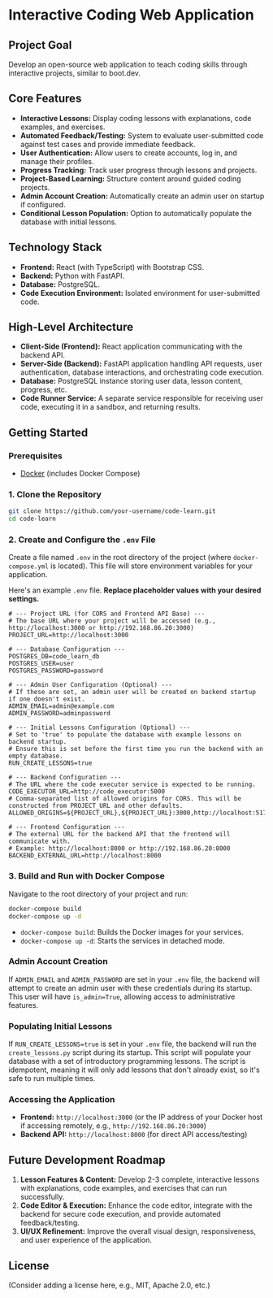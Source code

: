 # Interactive Coding Web Application

## Project Goal
Develop an open-source web application to teach coding skills through interactive projects, similar to boot.dev.

## Core Features
*   **Interactive Lessons:** Display coding lessons with explanations, code examples, and exercises.
*   **Automated Feedback/Testing:** System to evaluate user-submitted code against test cases and provide immediate feedback.
*   **User Authentication:** Allow users to create accounts, log in, and manage their profiles.
*   **Progress Tracking:** Track user progress through lessons and projects.
*   **Project-Based Learning:** Structure content around guided coding projects.
*   **Admin Account Creation:** Automatically create an admin user on startup if configured.
*   **Conditional Lesson Population:** Option to automatically populate the database with initial lessons.

## Technology Stack
*   **Frontend:** React (with TypeScript) with Bootstrap CSS.
*   **Backend:** Python with FastAPI.
*   **Database:** PostgreSQL.
*   **Code Execution Environment:** Isolated environment for user-submitted code.

## High-Level Architecture
*   **Client-Side (Frontend):** React application communicating with the backend API.
*   **Server-Side (Backend):** FastAPI application handling API requests, user authentication, database interactions, and orchestrating code execution.
*   **Database:** PostgreSQL instance storing user data, lesson content, progress, etc.
*   **Code Runner Service:** A separate service responsible for receiving user code, executing it in a sandbox, and returning results.

## Getting Started

### Prerequisites
*   [Docker](https://www.docker.com/get-started) (includes Docker Compose)

### 1. Clone the Repository
```bash
git clone https://github.com/your-username/code-learn.git
cd code-learn
```

### 2. Create and Configure the `.env` File
Create a file named `.env` in the root directory of the project (where `docker-compose.yml` is located). This file will store environment variables for your application.

Here's an example `.env` file. **Replace placeholder values with your desired settings.**

```env
# --- Project URL (for CORS and Frontend API Base) ---
# The base URL where your project will be accessed (e.g., http://localhost:3000 or http://192.168.86.20:3000)
PROJECT_URL=http://localhost:3000

# --- Database Configuration ---
POSTGRES_DB=code_learn_db
POSTGRES_USER=user
POSTGRES_PASSWORD=password

# --- Admin User Configuration (Optional) ---
# If these are set, an admin user will be created on backend startup if one doesn't exist.
ADMIN_EMAIL=admin@example.com
ADMIN_PASSWORD=adminpassword

# --- Initial Lessons Configuration (Optional) ---
# Set to 'true' to populate the database with example lessons on backend startup.
# Ensure this is set before the first time you run the backend with an empty database.
RUN_CREATE_LESSONS=true

# --- Backend Configuration ---
# The URL where the code executor service is expected to be running.
CODE_EXECUTOR_URL=http://code_executor:5000
# Comma-separated list of allowed origins for CORS. This will be constructed from PROJECT_URL and other defaults.
ALLOWED_ORIGINS=${PROJECT_URL},${PROJECT_URL}:3000,http://localhost:5173,http://127.0.0.1:5173

# --- Frontend Configuration ---
# The external URL for the backend API that the frontend will communicate with.
# Example: http://localhost:8000 or http://192.168.86.20:8000
BACKEND_EXTERNAL_URL=http://localhost:8000
```

### 3. Build and Run with Docker Compose
Navigate to the root directory of your project and run:

```bash
docker-compose build
docker-compose up -d
```

*   `docker-compose build`: Builds the Docker images for your services.
*   `docker-compose up -d`: Starts the services in detached mode.

### Admin Account Creation
If `ADMIN_EMAIL` and `ADMIN_PASSWORD` are set in your `.env` file, the backend will attempt to create an admin user with these credentials during its startup. This user will have `is_admin=True`, allowing access to administrative features.

### Populating Initial Lessons
If `RUN_CREATE_LESSONS=true` is set in your `.env` file, the backend will run the `create_lessons.py` script during its startup. This script will populate your database with a set of introductory programming lessons. The script is idempotent, meaning it will only add lessons that don't already exist, so it's safe to run multiple times.

### Accessing the Application
*   **Frontend:** `http://localhost:3000` (or the IP address of your Docker host if accessing remotely, e.g., `http://192.168.86.20:3000`)
*   **Backend API:** `http://localhost:8000` (for direct API access/testing)

## Future Development Roadmap
1.  **Lesson Features & Content:** Develop 2-3 complete, interactive lessons with explanations, code examples, and exercises that can run successfully.
2.  **Code Editor & Execution:** Enhance the code editor, integrate with the backend for secure code execution, and provide automated feedback/testing.
3.  **UI/UX Refinement:** Improve the overall visual design, responsiveness, and user experience of the application.

## License
(Consider adding a license here, e.g., MIT, Apache 2.0, etc.)
